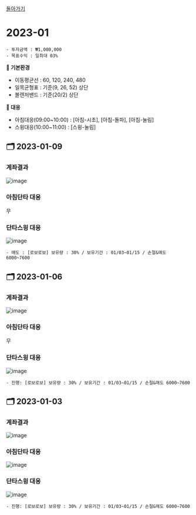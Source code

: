 [돌아가기](/StockCompany-Korea/README.md)

# 2023-01
```
- 투자금액 : ₩1,000,000
- 목표수익 : 일최대 03%
```

**:game_die: 기본환경**
- 이동평균선 : 60, 120, 240, 480
- 일목균형표 : 기준(9, 26, 52) 상단
- 볼렌저밴드 : 기준(20/2) 상단

**:game_die: 대응**
- 아침대응(09:00~10:00) : [아침-시초], [아침-돌파], [아침-눌림]
- 스윙대응(10:00~11:00) : [스윙-눌림]

## :card_index_dividers: 2023-01-09
### 계좌결과
![image](https://user-images.githubusercontent.com/77244047/211264051-87aa2620-c9dc-4c81-b7ab-c64ee766c980.png)

### 아침단타 대응
무

### 단타스윙 대응
![image](https://user-images.githubusercontent.com/77244047/211264099-97cfd8fd-29ce-417b-9ed3-5783c0889129.png)
```
- 매도 : [로보로보] 보유량 : 30% / 보유기간 : 01/03~01/15 / 손절&매도 6000~7600
```

## :card_index_dividers: 2023-01-06
### 계좌결과
![image](https://user-images.githubusercontent.com/77244047/210952532-b4d4ff32-cd0c-46c6-9f77-4aff2ea91c38.png)

### 아침단타 대응
무

### 단타스윙 대응
![image](https://user-images.githubusercontent.com/77244047/210958974-9cddcaf4-fba4-48cd-9692-24b964ae654e.png)
```
- 진행: [로보로보] 보유량 : 30% / 보유기간 : 01/03~01/15 / 손절&매도 6000~7600
```

## :card_index_dividers: 2023-01-03
### 계좌결과
![image](https://user-images.githubusercontent.com/77244047/210303430-06256f3d-85de-4118-b172-852418194cbd.png)

### 아침단타 대응
![image](https://user-images.githubusercontent.com/77244047/210921643-f8bacb9b-4053-4189-986e-cf63343b4ebe.png)

### 단타스윙 대응
![image](https://user-images.githubusercontent.com/77244047/210303810-c033c6e0-133e-43a8-90d9-89c0ee2cc9d9.png)
```
- 진행: [로보로보] 보유량 : 30% / 보유기간 : 01/03~01/15 / 손절&매도 6000~7600
```
